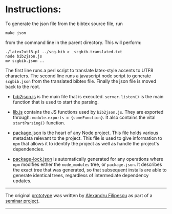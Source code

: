 # Instructions:

To generate the json file from the bibtex source file, run

	make json

from the command line in the parent directory. This will perform:

	./latex2utf8.pl ../scg.bib > _scgbib-translated.txt
	node bib2json.js
	mv scgbib.json ..

The first line runs a perl script to translate latex-style accents to UTF8 characters. The second line runs a javascript node script to generate `scgbib.json` from the translated bibtex file. Finally the json file is moved back to the root.

- [bib2json.js](bib2json.js) is the main file that is executed. `server.listen()` is the main function that is used to start the parsing.

- [lib.js](lib.js) contains the JS functions used by `bib2json.js`. They are exported through: `module.exports = {someFunction}`. It also contains the vital `startParsing()` function.

- [package.json](package.json) is the heart of any Node project. This file holds various metadata relevant to the project. This file is used to give information to `npm` that allows it to identify the project as well as handle the project's dependencies.

- [package-lock.json](package-lock.json) is automatically generated for any operations where `npm` modifies either the `node_modules` tree, or `package.json`. It describes the exact tree that was generated, so that subsequent installs are able to generate identical trees, regardless of intermediate dependency updates.

---

The original [prototype](https://github.com/AlexandruFilipescu/Citation-Search-Engine) was written by
[Alexandru Filipescu](https://github.com/AlexandruFilipescu) as part of a [seminar project](http://scg.unibe.ch/wiki/projects/mastersbachelorsprojects/Implementing-a-citation-search-engine-in-JavaScript).

---
